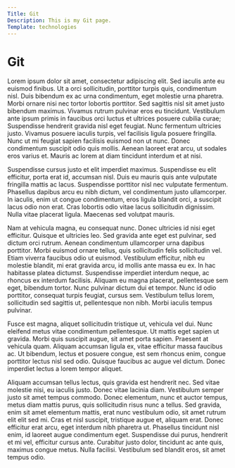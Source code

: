 ```yaml
---
Title: Git
Description: This is my Git page.
Template: technologies
---
```

Git
==========================


Lorem ipsum dolor sit amet, consectetur adipiscing elit. Sed iaculis ante eu euismod finibus. Ut a orci sollicitudin, porttitor turpis quis, condimentum nisl. Duis bibendum ex ac urna condimentum, eget molestie urna pharetra. Morbi ornare nisi nec tortor lobortis porttitor. Sed sagittis nisl sit amet justo bibendum maximus. Vivamus rutrum pulvinar eros eu tincidunt. Vestibulum ante ipsum primis in faucibus orci luctus et ultrices posuere cubilia curae; Suspendisse hendrerit gravida nisl eget feugiat. Nunc fermentum ultricies justo. Vivamus posuere iaculis turpis, vel facilisis ligula posuere fringilla. Nunc ut mi feugiat sapien facilisis euismod non ut nunc. Donec condimentum suscipit odio quis mollis. Aenean laoreet erat arcu, ut sodales eros varius et. Mauris ac lorem at diam tincidunt interdum et at nisi.

Suspendisse cursus justo et elit imperdiet maximus. Suspendisse eu elit efficitur, porta erat id, accumsan nisl. Duis eu mauris quis ante vulputate fringilla mattis ac lacus. Suspendisse porttitor nisl nec vulputate fermentum. Phasellus dapibus arcu eu nibh dictum, vel condimentum justo ullamcorper. In iaculis, enim ut congue condimentum, eros ligula blandit orci, a suscipit lacus odio non erat. Cras lobortis odio vitae lacus sollicitudin dignissim. Nulla vitae placerat ligula. Maecenas sed volutpat mauris.

Nam at vehicula magna, eu consequat nunc. Donec ultricies id nisi eget efficitur. Quisque et ultricies leo. Sed gravida ante eget est pulvinar, sed dictum orci rutrum. Aenean condimentum ullamcorper urna dapibus porttitor. Morbi euismod ornare tellus, quis sollicitudin felis sollicitudin vel. Etiam viverra faucibus odio ut euismod. Vestibulum efficitur, nibh eu molestie blandit, mi erat gravida arcu, id mollis ante massa eu ex. In hac habitasse platea dictumst. Suspendisse imperdiet interdum neque, ac rhoncus ex interdum facilisis. Aliquam eu magna placerat, pellentesque sem eget, bibendum tortor. Nunc pulvinar dictum dui et tempor. Nunc id odio porttitor, consequat turpis feugiat, cursus sem. Vestibulum tellus lorem, sollicitudin sed sagittis ut, pellentesque non nibh. Morbi iaculis tempus pulvinar.

Fusce est magna, aliquet sollicitudin tristique ut, vehicula vel dui. Nunc eleifend metus vitae condimentum pellentesque. Ut mattis eget sapien ut gravida. Morbi quis suscipit augue, sit amet porta sapien. Praesent at vehicula quam. Aliquam accumsan ligula ex, vitae efficitur massa faucibus ac. Ut bibendum, lectus et posuere congue, est sem rhoncus enim, congue porttitor lectus nisl sed odio. Quisque faucibus ac augue vel dictum. Donec imperdiet lectus a lorem tempor aliquet.

Aliquam accumsan tellus lectus, quis gravida est hendrerit nec. Sed vitae molestie nisi, eu iaculis justo. Donec vitae lacinia diam. Vestibulum semper justo sit amet tempus commodo. Donec elementum, nunc et auctor tempus, metus diam mattis purus, quis sollicitudin risus nunc a tellus. Sed gravida, enim sit amet elementum mattis, erat nunc vestibulum odio, sit amet rutrum elit elit sed mi. Cras et nisl suscipit, tristique augue et, aliquam erat. Donec efficitur erat arcu, eget interdum nibh pharetra ut. Phasellus tincidunt nisl enim, id laoreet augue condimentum eget. Suspendisse dui purus, hendrerit et mi vel, efficitur cursus ante. Curabitur justo dolor, tincidunt ac ante quis, maximus congue metus. Nulla facilisi. Vestibulum sed blandit eros, sit amet tempus odio. 